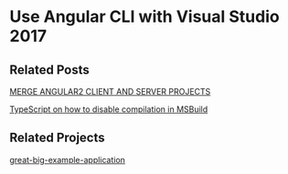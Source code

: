 # Use Angular CLI with Visual Studio 2017


## Related Posts
<a href="https://www.aspnetzero.com/Documents/Merge-Angular-Client-Server"> MERGE ANGULAR2 CLIENT AND SERVER PROJECTS</a>

<a href="https://stackoverflow.com/a/43276939"> TypeScript on how to disable compilation in MSBuild</a>

## Related Projects
<a href="https://github.com/dancancro/great-big-example-application">great-big-example-application</a>